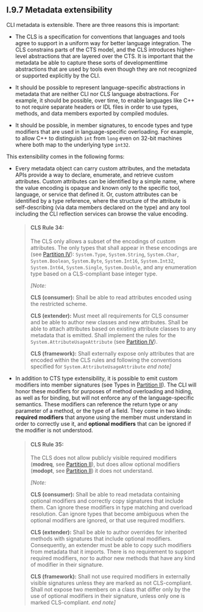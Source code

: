 ## I.9.7 Metadata extensibility

CLI metadata is extensible. There are three reasons this is important:

 * The CLS is a specification for conventions that languages and tools agree to support in a uniform way for better language integration. The CLS constrains parts of the CTS model, and the CLS introduces higher-level abstractions that are layered over the CTS. It is important that the metadata be able to capture these sorts of developmenttime abstractions that are used by tools even though they are not recognized or supported explicitly by the CLI.

 * It should be possible to represent language-specific abstractions in metadata that are neither CLI nor CLS language abstractions. For example, it should be possible, over time, to enable languages like C++ to not require separate headers or IDL files in order to use types, methods, and data members exported by compiled modules.

 * It should be possible, in member signatures, to encode types and type modifiers that are used in language-specific overloading. For example, to allow C++ to distinguish `int` from `long` even on 32-bit machines where both map to the underlying type `int32`.

This extensibility comes in the following forms:

 * Every metadata object can carry custom attributes, and the metadata APIs provide a way to declare, enumerate, and retrieve custom attributes. Custom attributes can be identified by a simple name, where the value encoding is opaque and known only to the specific tool, language, or service that defined it. Or, custom attributes can be identified by a type reference, where the structure of the attribute is self-describing (via data members declared on the type) and any tool including the CLI reflection services can browse the value encoding.

   > #### CLS Rule 34:
   >
   > The CLS only allows a subset of the encodings of custom attributes. The only types that shall appear in these encodings are (see [Partition IV](#todo-missing-hyperlink)): `System.Type`, `System.String`, `System.Char`, `System.Boolean`, `System.Byte`, `System.Int16`, `System.Int32`, `System.Int64`, `System.Single`, `System.Double`, and any enumeration type based on a CLS-compliant base integer type.
   >
   > _[Note:_
   >
   > **CLS (consumer):** Shall be able to read attributes encoded using the restricted scheme.
   >
   > **CLS (extender):** Must meet all requirements for CLS consumer and be able to author new classes and new attributes. Shall be able to attach attributes based on existing attribute classes to any metadata that is emitted. Shall implement the rules for the `System.AttributeUsageAttribute` (see [Partition IV](#todo-missing-hyperlink)).
   >
   > **CLS (framework):** Shall externally expose only attributes that are encoded within the CLS rules and following the conventions specified for `System.AttributeUsageAttribute` _end note]_

* In addition to CTS type extensibility, it is possible to emit custom modifiers into member signatures (see Types in [Partition II](#todo-missing-hyperlink)). The CLI will honor these modifiers for purposes of method overloading and hiding, as well as for binding, but will not enforce any of the language-specific semantics. These modifiers can reference the return type or any parameter of a method, or the type of a field. They come in two kinds: **required modifiers** that anyone using the member must understand in order to correctly use it, and **optional modifiers** that can be ignored if the modifier is not understood.

   > #### CLS Rule 35:
   >
   > The CLS does not allow publicly visible required modifiers (**modreq**, see [Partition II](#todo-missing-hyperlink)), but does allow optional modifiers (**modopt**, see [Partition II](#todo-missing-hyperlink)) it does not understand.
   >
   > _[Note:_
   >
   > **CLS (consumer):** Shall be able to read metadata containing optional modifiers and correctly copy signatures that include them. Can ignore these modifiers in type matching and overload resolution. Can ignore types that become ambiguous when the optional modifiers are ignored, or that use required modifiers.
   >
   > **CLS (extender):** Shall be able to author overrides for inherited methods with signatures that include optional modifiers. Consequently, an extender must be able to copy such modifiers from metadata that it imports. There is no requirement to support required modifiers, nor to author new methods that have any kind of modifier in their signature.
   >
   > **CLS (framework):** Shall not use required modifiers in externally visible signatures unless they are marked as not CLS-compliant. Shall not expose two members on a class that differ only by the use of optional modifiers in their signature, unless only one is marked CLS-compliant. _end note]_
